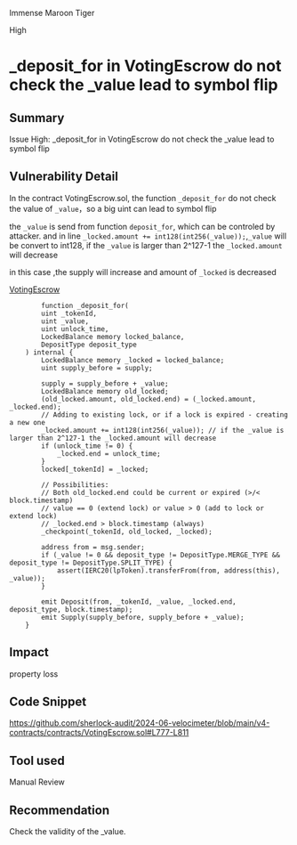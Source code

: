 Immense Maroon Tiger

High

# _deposit_for in VotingEscrow do not check the _value lead to symbol flip

## Summary
Issue High: _deposit_for in VotingEscrow do not check the _value lead to symbol flip

## Vulnerability Detail

In the contract VotingEscrow.sol, the function `_deposit_for` do not check the value of `_value`，so a big uint can lead to symbol flip

the `_value` is send from function `deposit_for`, which can be controled by attacker. and in line `_locked.amount += int128(int256(_value));`,`_value` will be convert to int128, if the `_value` is larger than 2^127-1 the `_locked.amount` will decrease

in this case ,the supply will increase and amount of `_locked` is decreased
 
[VotingEscrow](https://github.com/sherlock-audit/2024-06-velocimeter/blob/main/v4-contracts/contracts/VotingEscrow.sol#L777-L811)
```solidity
        function _deposit_for(
        uint _tokenId,
        uint _value,
        uint unlock_time,
        LockedBalance memory locked_balance,
        DepositType deposit_type
    ) internal {
        LockedBalance memory _locked = locked_balance;
        uint supply_before = supply;

        supply = supply_before + _value;
        LockedBalance memory old_locked;
        (old_locked.amount, old_locked.end) = (_locked.amount, _locked.end);
        // Adding to existing lock, or if a lock is expired - creating a new one
        _locked.amount += int128(int256(_value)); // if the _value is larger than 2^127-1 the _locked.amount will decrease
        if (unlock_time != 0) {
            _locked.end = unlock_time;
        }
        locked[_tokenId] = _locked;

        // Possibilities:
        // Both old_locked.end could be current or expired (>/< block.timestamp)
        // value == 0 (extend lock) or value > 0 (add to lock or extend lock)
        // _locked.end > block.timestamp (always)
        _checkpoint(_tokenId, old_locked, _locked);

        address from = msg.sender;
        if (_value != 0 && deposit_type != DepositType.MERGE_TYPE && deposit_type != DepositType.SPLIT_TYPE) {
            assert(IERC20(lpToken).transferFrom(from, address(this), _value));
        }

        emit Deposit(from, _tokenId, _value, _locked.end, deposit_type, block.timestamp);
        emit Supply(supply_before, supply_before + _value);
    }
```


## Impact

property loss


## Code Snippet

https://github.com/sherlock-audit/2024-06-velocimeter/blob/main/v4-contracts/contracts/VotingEscrow.sol#L777-L811

## Tool used
Manual Review

## Recommendation

Check the validity of the _value.
